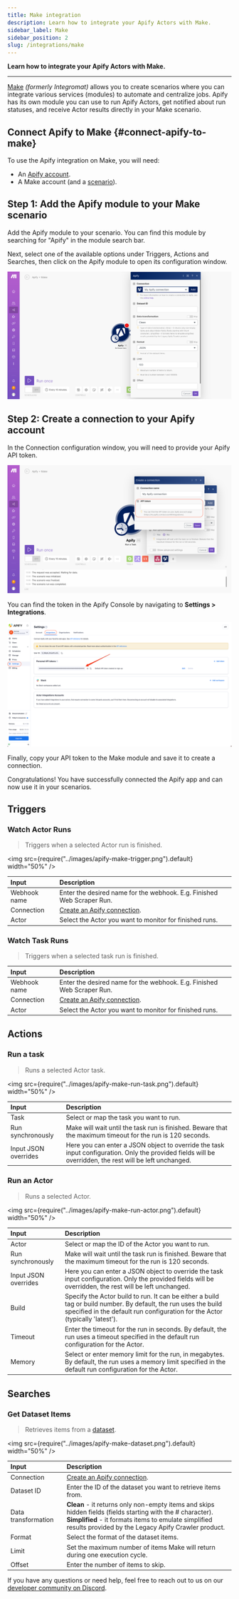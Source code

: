 ```yaml
---
title: Make integration
description: Learn how to integrate your Apify Actors with Make.
sidebar_label: Make
sidebar_position: 2
slug: /integrations/make
---
```


**Learn how to integrate your Apify Actors with Make.**

---

[Make](https://www.make.com/) *(formerly Integromat)* allows you to create scenarios where you can integrate various services (modules) to automate and centralize jobs. Apify has its own module you can use to run Apify Actors, get notified about run statuses, and receive Actor results directly in your Make scenario.

## Connect Apify to Make {#connect-apify-to-make}

To use the Apify integration on Make, you will need:

- An [Apify account](https://console.apify.com/).
- A Make account (and a [scenario](https://www.make.com/en/help/scenarios/creating-a-scenario)).

## Step 1: Add the Apify module to your Make scenario

Add the Apify module to your scenario. You can find this module by searching for "Apify" in the module search bar.

Next, select one of the available options under Triggers, Actions and Searches, then click on the Apify module to open its configuration window.

![Apify module](../images/apify-module.png)

## Step 2: Create a connection to your Apify account

In the Connection configuration window, you will need to provide your Apify API token.

![API token](../images/apify-token.png)

You can find the token in the Apify Console by navigating to **Settings > Integrations**.

![Integrations token](../images/apify-integrations-token.png)

Finally, copy your API token to the Make module and save it to create a connection.

Congratulations! You have successfully connected the Apify app and can now use it in your scenarios.

## Triggers

### Watch Actor Runs

> Triggers when a selected Actor run is finished.
<!-- vale off -->
<img src={require("../images/apify-make-trigger.png").default} width="50%" />
<!-- vale on -->
| Input        | Description                                                            |
| :----------- | :--------------------------------------------------------------------- |
| Webhook name | Enter the desired name for the webhook. E.g. Finished Web Scraper Run. |
| Connection   | [Create an Apify connection](#connect-apify-to-make).                  |
| Actor        | Select the Actor you want to monitor for finished runs.                |

### Watch Task Runs

> Triggers when a selected task run is finished.

| Input        | Description                                                            |
| :----------- | :--------------------------------------------------------------------- |
| Webhook name | Enter the desired name for the webhook. E.g. Finished Web Scraper Run. |
| Connection   | [Create an Apify connection](#connect-apify-to-make).                  |
| Actor        | Select the Actor you want to monitor for finished runs.                |

## Actions

### Run a task

> Runs a selected Actor task.
<!-- vale off -->
<img src={require("../images/apify-make-run-task.png").default} width="50%" />
<!-- vale on -->
| Input                | Description                                                                                                                                              |
| :------------------- | :------------------------------------------------------------------------------------------------------------------------------------------------------- |
| Task                 | Select or map the task you want to run.                                                                                                                  |
| Run synchronously    | Make will wait until the task run is finished. Beware that the maximum timeout for the run is 120 seconds.                                               |
| Input JSON overrides | Here you can enter a JSON object to override the task input configuration. Only the provided fields will be overridden, the rest will be left unchanged. |

### Run an Actor

> Runs a selected Actor.
<!-- vale off -->
<img src={require("../images/apify-make-run-actor.png").default} width="50%" />
<!-- vale on -->

| Input                | Description                                                                                                                                                                                     |
| :------------------- | :---------------------------------------------------------------------------------------------------------------------------------------------------------------------------------------------- |
| Actor                | Select or map the ID of the Actor you want to run.                                                                                                                                              |
| Run synchronously    | Make will wait until the task run is finished. Beware that the maximum timeout for the run is 120 seconds.                                                                                      |
| Input JSON overrides | Here you can enter a JSON object to override the task input configuration. Only the provided fields will be overridden, the rest will be left unchanged.                                        |
| Build                | Specify the Actor build to run. It can be either a build tag or build number. By default, the run uses the build specified in the default run configuration for the Actor (typically 'latest'). |
| Timeout              | Enter the timeout for the run in seconds. By default, the run uses a timeout specified in the default run configuration for the Actor.                                                          |
| Memory               | Select or enter memory limit for the run, in megabytes. By default, the run uses a memory limit specified in the default run configuration for the Actor.                                       |

## Searches

### Get Dataset Items

> Retrieves items from a [dataset](/platform/storage/dataset).
<!-- vale off -->
<img src={require("../images/apify-make-dataset.png").default} width="50%" />
<!-- vale on -->

| Input               | Description                                                                                                                                                                                                                   |
| :------------------ | :---------------------------------------------------------------------------------------------------------------------------------------------------------------------------------------------------------------------------- |
| Connection          | [Create an Apify connection](#connect-apify-to-make).                                                                                                                                                                         |
| Dataset ID          | Enter the ID of the dataset you want to retrieve items from.                                                                                                                                                                  |
| Data transformation | **Clean** - it returns only non-empty items and skips hidden fields (fields starting with the # character).<br/>**Simplified** - it formats items to emulate simplified results provided by the Legacy Apify Crawler product. |
| Format              | Select the format of the dataset items.                                                                                                                                                                                       |
| Limit               | Set the maximum number of items Make will return during one execution cycle.                                                                                                                                                  |
| Offset              | Enter the number of items to skip.                                                                                                                                                                                            |

If you have any questions or need help, feel free to reach out to us on our [developer community on Discord](https://discord.com/invite/jyEM2PRvMU).

